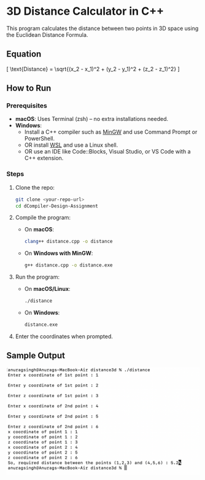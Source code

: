 
# 3D Distance Calculator in C++

This program calculates the distance between two points in 3D space using the Euclidean Distance Formula.

## Equation 
\[
\text{Distance} = \sqrt{(x_2 - x_1)^2 + (y_2 - y_1)^2 + (z_2 - z_1)^2}
\]

## How to Run 

### Prerequisites

- **macOS**: Uses Terminal (zsh) – no extra installations needed.
- **Windows**:  
  - Install a C++ compiler such as [MinGW](http://www.mingw.org/) and use Command Prompt or PowerShell.  
  - OR install [WSL](https://learn.microsoft.com/en-us/windows/wsl/) and use a Linux shell.  
  - OR use an IDE like Code::Blocks, Visual Studio, or VS Code with a C++ extension.  

### Steps

1. Clone the repo:

   ```sh
   git clone <your-repo-url>
   cd dCompiler-Design-Assignment
   ```

2. Compile the program:

   - On **macOS**:

     ```sh
     clang++ distance.cpp -o distance
     ```

   - On **Windows with MinGW**:

     ```sh
     g++ distance.cpp -o distance.exe
     ```

3. Run the program:

   - On **macOS/Linux**:

     ```sh
     ./distance
     ```

   - On **Windows**:

     ```sh
     distance.exe
     ```

4. Enter the coordinates when prompted.

## Sample Output

![Sample Output](screenshot.png)
